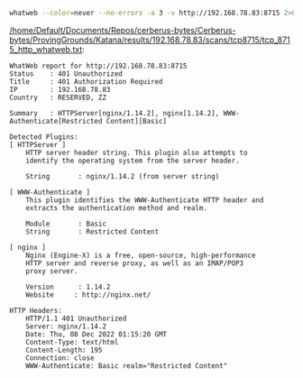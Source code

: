 ```bash
whatweb --color=never --no-errors -a 3 -v http://192.168.78.83:8715 2>&1
```

[/home/Default/Documents/Repos/cerberus-bytes/Cerberus-bytes/ProvingGrounds/Katana/results/192.168.78.83/scans/tcp8715/tcp_8715_http_whatweb.txt](file:///home/Default/Documents/Repos/cerberus-bytes/Cerberus-bytes/ProvingGrounds/Katana/results/192.168.78.83/scans/tcp8715/tcp_8715_http_whatweb.txt):

```
WhatWeb report for http://192.168.78.83:8715
Status    : 401 Unauthorized
Title     : 401 Authorization Required
IP        : 192.168.78.83
Country   : RESERVED, ZZ

Summary   : HTTPServer[nginx/1.14.2], nginx[1.14.2], WWW-Authenticate[Restricted Content][Basic]

Detected Plugins:
[ HTTPServer ]
	HTTP server header string. This plugin also attempts to
	identify the operating system from the server header.

	String       : nginx/1.14.2 (from server string)

[ WWW-Authenticate ]
	This plugin identifies the WWW-Authenticate HTTP header and
	extracts the authentication method and realm.

	Module       : Basic
	String       : Restricted Content

[ nginx ]
	Nginx (Engine-X) is a free, open-source, high-performance
	HTTP server and reverse proxy, as well as an IMAP/POP3
	proxy server.

	Version      : 1.14.2
	Website     : http://nginx.net/

HTTP Headers:
	HTTP/1.1 401 Unauthorized
	Server: nginx/1.14.2
	Date: Thu, 08 Dec 2022 01:15:20 GMT
	Content-Type: text/html
	Content-Length: 195
	Connection: close
	WWW-Authenticate: Basic realm="Restricted Content"



```
